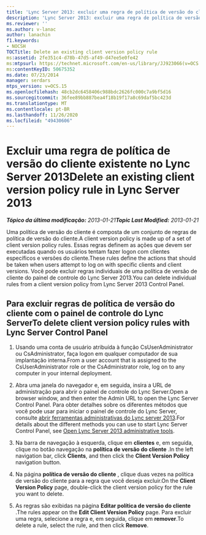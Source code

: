 ```yaml
---
title: 'Lync Server 2013: excluir uma regra de política de versão do cliente existente'
description: 'Lync Server 2013: excluir uma regra de política de versão do cliente existente.'
ms.reviewer: ''
ms.author: v-lanac
author: lanachin
f1.keywords:
- NOCSH
TOCTitle: Delete an existing client version policy rule
ms:assetid: 2fe351c4-d78b-47d5-af49-d47ee5e0fe42
ms:mtpsurl: https://technet.microsoft.com/en-us/library/JJ923066(v=OCS.15)
ms:contentKeyID: 50675352
ms.date: 07/23/2014
manager: serdars
mtps_version: v=OCS.15
ms.openlocfilehash: 48cb2dc6458406c988bdc2626fc000c7a9bf5d16
ms.sourcegitcommit: 36fee89bb887bea4f18b19f17a8c69daf5bc423d
ms.translationtype: MT
ms.contentlocale: pt-BR
ms.lasthandoff: 11/26/2020
ms.locfileid: "49430606"
---
```

# <a name="delete-an-existing-client-version-policy-rule-in-lync-server-2013"></a><span data-ttu-id="4f8a1-103">Excluir uma regra de política de versão do cliente existente no Lync Server 2013</span><span class="sxs-lookup"><span data-stu-id="4f8a1-103">Delete an existing client version policy rule in Lync Server 2013</span></span>

<div data-xmlns="http://www.w3.org/1999/xhtml">

<div class="topic" data-xmlns="http://www.w3.org/1999/xhtml" data-msxsl="urn:schemas-microsoft-com:xslt" data-cs="https://msdn.microsoft.com/">

<div data-asp="https://msdn2.microsoft.com/asp">



</div>

<div id="mainSection">

<div id="mainBody"><span data-ttu-id="4f8a1-104">

<span> </span></span><span class="sxs-lookup"><span data-stu-id="4f8a1-104">

<span> </span></span></span>

<span data-ttu-id="4f8a1-105">_**Tópico da última modificação:** 2013-01-21_</span><span class="sxs-lookup"><span data-stu-id="4f8a1-105">_**Topic Last Modified:** 2013-01-21_</span></span>

<span data-ttu-id="4f8a1-106">Uma política de versão do cliente é composta de um conjunto de regras de política de versão do cliente.</span><span class="sxs-lookup"><span data-stu-id="4f8a1-106">A client version policy is made up of a set of client version policy rules.</span></span> <span data-ttu-id="4f8a1-107">Essas regras definem as ações que devem ser executadas quando os usuários tentam fazer logon com clientes específicos e versões do cliente.</span><span class="sxs-lookup"><span data-stu-id="4f8a1-107">These rules define the actions that should be taken when users attempt to log on with specific clients and client versions.</span></span> <span data-ttu-id="4f8a1-108">Você pode excluir regras individuais de uma política de versão de cliente do painel de controle do Lync Server 2013.</span><span class="sxs-lookup"><span data-stu-id="4f8a1-108">You can delete individual rules from a client version policy from Lync Server 2013 Control Panel.</span></span>

<div>

## <a name="to-delete-client-version-policy-rules-with-lync-server-control-panel"></a><span data-ttu-id="4f8a1-109">Para excluir regras de política de versão do cliente com o painel de controle do Lync Server</span><span class="sxs-lookup"><span data-stu-id="4f8a1-109">To delete client version policy rules with Lync Server Control Panel</span></span>

1.  <span data-ttu-id="4f8a1-110">Usando uma conta de usuário atribuída à função CsUserAdministrator ou CsAdministrator, faça logon em qualquer computador de sua implantação interna.</span><span class="sxs-lookup"><span data-stu-id="4f8a1-110">From a user account that is assigned to the CsUserAdministrator role or the CsAdministrator role, log on to any computer in your internal deployment.</span></span>

2.  <span data-ttu-id="4f8a1-111">Abra uma janela do navegador e, em seguida, insira a URL de administração para abrir o painel de controle do Lync Server.</span><span class="sxs-lookup"><span data-stu-id="4f8a1-111">Open a browser window, and then enter the Admin URL to open the Lync Server Control Panel.</span></span> <span data-ttu-id="4f8a1-112">Para obter detalhes sobre os diferentes métodos que você pode usar para iniciar o painel de controle do Lync Server, consulte [abrir ferramentas administrativas do Lync server 2013](lync-server-2013-open-lync-server-administrative-tools.md).</span><span class="sxs-lookup"><span data-stu-id="4f8a1-112">For details about the different methods you can use to start Lync Server Control Panel, see [Open Lync Server 2013 administrative tools](lync-server-2013-open-lync-server-administrative-tools.md).</span></span>

3.  <span data-ttu-id="4f8a1-113">Na barra de navegação à esquerda, clique em **clientes** e, em seguida, clique no botão navegação na **política de versão do cliente** .</span><span class="sxs-lookup"><span data-stu-id="4f8a1-113">In the left navigation bar, click **Clients**, and then click the **Client Version Policy** navigation button.</span></span>

4.  <span data-ttu-id="4f8a1-114">Na página **política de versão do cliente** , clique duas vezes na política de versão do cliente para a regra que você deseja excluir.</span><span class="sxs-lookup"><span data-stu-id="4f8a1-114">On the **Client Version Policy** page, double-click the client version policy for the rule you want to delete.</span></span>

5.  <span data-ttu-id="4f8a1-115">As regras são exibidas na página **Editar política de versão do cliente** .</span><span class="sxs-lookup"><span data-stu-id="4f8a1-115">The rules appear on the **Edit Client Version Policy** page.</span></span> <span data-ttu-id="4f8a1-116">Para excluir uma regra, selecione a regra e, em seguida, clique em **remover**.</span><span class="sxs-lookup"><span data-stu-id="4f8a1-116">To delete a rule, select the rule, and then click **Remove**.</span></span>

<span data-ttu-id="4f8a1-117"></div>

</div>

<span> </span>

</div>

</div>

</span><span class="sxs-lookup"><span data-stu-id="4f8a1-117"></div>

</div>

<span> </span>

</div>

</div>

</span></span></div>


